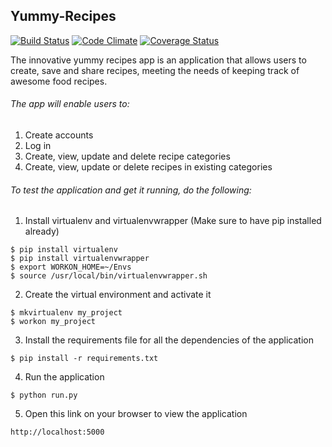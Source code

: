 ## Yummy-Recipes
[![Build Status](https://travis-ci.org/LehruAngela/Yummy-Recipes.png)](https://travis-ci.org/LehruAngela/Yummy-Recipes)
[![Code Climate](https://codeclimate.com/github/LehruAngela/Yummy-Recipes.png)](https://codeclimate.com/github/LehruAngela/Yummy-Recipes)
[![Coverage Status](https://coveralls.io/repos/LehruAngela/Yummy-Recipes/badge.png?branch=master)](https://coveralls.io/repos/LehruAngela/Yummy-Recipes/branch=master)


 The innovative yummy recipes app is an application that allows users  to create, save and share recipes, meeting the needs of keeping track of awesome food recipes.
	

###### The app will enable users to:
 1. Create accounts
 2. Log in
 3. Create, view, update and delete recipe categories
 4. Create, view, update or delete recipes in existing categories
	
		
###### To test the application and get it running, do the following:

1. Install virtualenv and virtualenvwrapper (Make sure to have pip installed already)
 ```
 $ pip install virtualenv
 $ pip install virtualenvwrapper
 $ export WORKON_HOME=~/Envs
 $ source /usr/local/bin/virtualenvwrapper.sh
```

 2. Create the virtual environment and activate it
 
 ```
 $ mkvirtualenv my_project
 $ workon my_project
 ```

3. Install the requirements file for all the dependencies of the application

```
$ pip install -r requirements.txt
```

4. Run the application

```
$ python run.py
```
5. Open this link on your browser to view the application

```
http://localhost:5000
```
